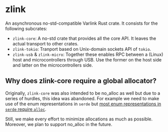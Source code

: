 # zlink

An asynchronous no-std-compatible Varlink Rust crate. It consists for the following subcrates:

* `zlink-core`: A no-std crate that provides all the core API. It leaves the actual transport to
  other crates.
* `zlink-tokio`: Tranport based on Unix-domain sockets API of `tokio`.
* `zlink-usb` & `zlink-micro`: Together these enables RPC between a (Linux) host and
  microcontrollers through USB. Use the former on the host side and latter on the microcontrollers
  side.

## Why does zlink-core require a global allocator?

Originally, `zlink-core` was also intended to be no_alloc as well but due to a series of hurdles,
this idea was abandoned. For example we need to make use of the enum representations in `serde` but
[most enum representations in `serde` require `alloc`][meris].

Still, we make every effort to minimize allocations as much as possible. Moreover, we plan to
support no_alloc in the future.

[meris]: https://github.com/serde-rs/serde-rs.github.io/pull/179
